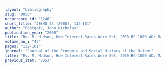 ```yaml
---
layout: "bibliography"
slug: "8050"
occurrence_id: "2246"
short_title: "JESHO 43 (2000), 132-161"
author: "Postgate, John Nicholas"
publication_year: "2000"
title: "Rv. M. Hudson, How Interest Rates Were Set, 2500 BC-1000 AD: Máš, tokos and foenus as Metaphors for Interest Accruals"
volume_no_: "43"
pages: "132-161"
journal: "Journal of the Economic and Social History of the Orient"
title: "Rv. M. Hudson, How Interest Rates Were Set, 2500 BC-1000 AD: Máš, tokos and foenus as Metaphors for Interest Accruals"
previous_item: "8053"
---
```

